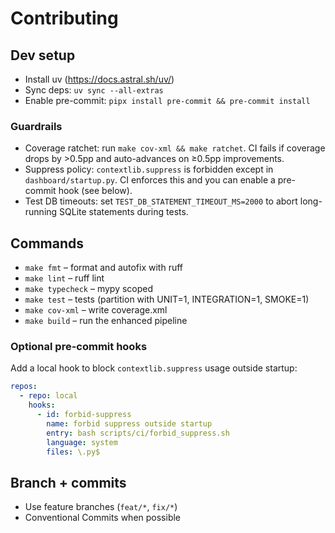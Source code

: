 # Contributing

## Dev setup
- Install uv (https://docs.astral.sh/uv/)
- Sync deps: `uv sync --all-extras`
- Enable pre-commit: `pipx install pre-commit && pre-commit install`

### Guardrails
- Coverage ratchet: run `make cov-xml && make ratchet`. CI fails if coverage drops by >0.5pp and auto-advances on ≥0.5pp improvements.
- Suppress policy: `contextlib.suppress` is forbidden except in `dashboard/startup.py`. CI enforces this and you can enable a pre-commit hook (see below).
- Test DB timeouts: set `TEST_DB_STATEMENT_TIMEOUT_MS=2000` to abort long-running SQLite statements during tests.

## Commands
- `make fmt` – format and autofix with ruff
- `make lint` – ruff lint
- `make typecheck` – mypy scoped
- `make test` – tests (partition with UNIT=1, INTEGRATION=1, SMOKE=1)
- `make cov-xml` – write coverage.xml
- `make build` – run the enhanced pipeline

### Optional pre-commit hooks
Add a local hook to block `contextlib.suppress` usage outside startup:

```yaml
repos:
  - repo: local
    hooks:
      - id: forbid-suppress
        name: forbid suppress outside startup
        entry: bash scripts/ci/forbid_suppress.sh
        language: system
        files: \.py$
```

## Branch + commits
- Use feature branches (`feat/*`, `fix/*`)
- Conventional Commits when possible
